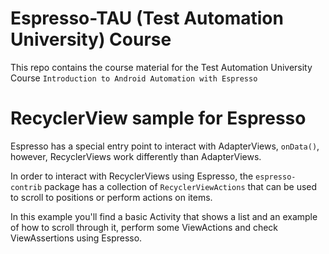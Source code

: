 # Espresso-TAU (Test Automation University) Course 

This repo contains the course material for the Test Automation University Course `Introduction to Android Automation with Espresso` 

# RecyclerView sample for Espresso

Espresso has a special entry point to interact with AdapterViews, `onData()`, however, RecyclerViews work differently than AdapterViews.

In order to interact with RecyclerViews using Espresso, the `espresso-contrib` package has a collection of `RecyclerViewActions` that can be used to scroll to positions or perform actions on items.

In this example you'll find a basic Activity that shows a list and an example of how to scroll through it, perform some ViewActions and check ViewAssertions using Espresso.
